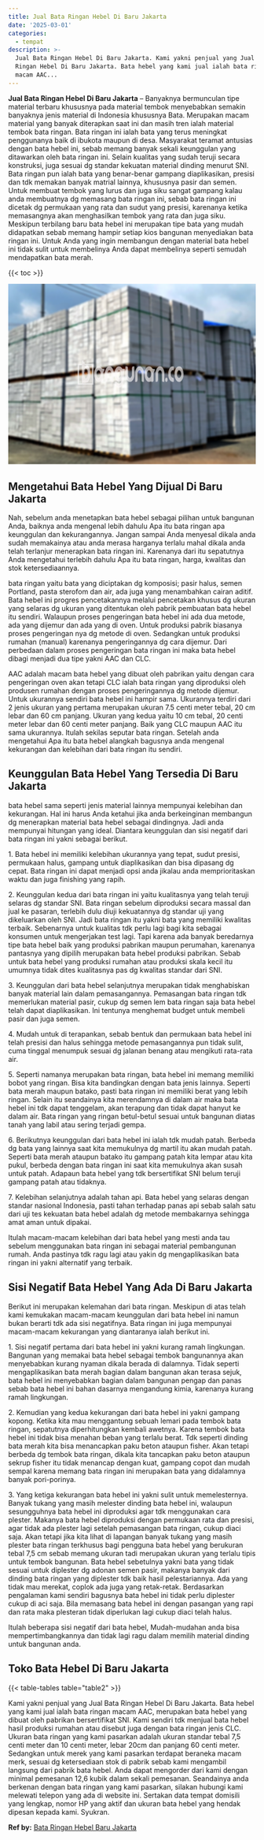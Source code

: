 ```yaml
---
title: Jual Bata Ringan Hebel Di Baru Jakarta
date: '2025-03-01'
categories:
  - tempat
description: >-
  Jual Bata Ringan Hebel Di Baru Jakarta. Kami yakni penjual yang Jual Bata
  Ringan Hebel Di Baru Jakarta. Bata hebel yang kami jual ialah bata ringan
  macam AAC...
---
```


**Jual Bata Ringan Hebel Di Baru Jakarta** – Banyaknya bermunculan tipe material terbaru khususnya pada material tembok menyebabkan semakin banyaknya jenis material di Indonesia khususnya Bata. Merupakan macam material yang banyak diterapkan saat ini dan masih tren ialah material tembok bata ringan. Bata ringan ini ialah bata yang terus meningkat penggunanya baik di ibukota maupun di desa. Masyarakat teramat antusias dengan bata hebel ini, sebab memang banyak sekali keunggulan yang ditawarkan oleh bata ringan ini. Selain kualitas yang sudah teruji secara konstruksi, juga sesuai dg standar kekuatan material dinding menurut SNI. Bata ringan pun ialah bata yang benar-benar gampang diaplikasikan, presisi dan tdk memakan banyak matrial lainnya, khususnya pasir dan semen. Untuk membuat tembok yang lurus dan juga siku sangat gampang kalau anda membuatnya dg memasang bata ringan ini, sebab bata ringan ini dicetak dg permukaan yang rata dan sudut yang presisi, karenanya ketika memasangnya akan menghasilkan tembok yang rata dan juga siku. Meskipun terbilang baru bata hebel ini merupakan tipe bata yang mudah didapatkan sebab memang hampir setiap kios bangunan menyediakan bata ringan ini. Untuk Anda yang ingin membangun dengan material bata hebel ini tidak sulit untuk membelinya Anda dapat membelinya seperti semudah mendapatkan bata merah.

{{< toc >}}

![Jual Bata Ringan Hebel Di Baru Jakarta](/images/jual-hebel-murah-44.png)

## Mengetahui Bata Hebel Yang Dijual Di Baru Jakarta

Nah, sebelum anda menetapkan bata hebel sebagai pilihan untuk bangunan Anda, baiknya anda mengenal lebih dahulu Apa itu bata ringan apa keunggulan dan kekurangannya. Jangan sampai Anda menyesal dikala anda sudah memakainya atau anda merasa harganya terlalu mahal dikala anda telah terlanjur menerapkan bata ringan ini. Karenanya dari itu sepatutnya Anda mengetahui terlebih dahulu Apa itu bata ringan, harga, kwalitas dan stok ketersediaannya.

bata ringan yaitu bata yang diciptakan dg komposisi; pasir halus, semen Portland, pasta sterofom dan air, ada juga yang menambahkan cairan aditif. Bata hebel ini progres pencetakannya melalui pencetakan khusus dg ukuran yang selaras dg ukuran yang ditentukan oleh pabrik pembuatan bata hebel itu sendiri. Walaupun proses pengeringan bata hebel ini ada dua metode, ada yang dijemur dan ada yang di oven. Untuk produksi pabrik biasanya proses pengeringan nya dg metode di oven. Sedangkan untuk produksi rumahan (manual) karenanya pengeringannya dg cara dijemur. Dari perbedaan dalam proses pengeringan bata ringan ini maka bata hebel dibagi menjadi dua tipe yakni AAC dan CLC.

AAC adalah macam bata hebel yang dibuat oleh pabrikan yaitu dengan cara pengeringan oven akan tetapi CLC ialah bata ringan yang diproduksi oleh produsen rumahan dengan proses pengeringannya dg metode dijemur. Untuk ukurannya sendiri bata hebel ini hampir sama. Ukurannya terdiri dari 2 jenis ukuran yang pertama merupakan ukuran 7.5 centi meter tebal, 20 cm lebar dan 60 cm panjang. Ukuran yang kedua yaitu 10 cm tebal, 20 centi meter lebar dan 60 centi meter panjang. Baik yang CLC maupun AAC itu sama ukurannya. Itulah sekilas seputar bata ringan. Setelah anda mengetahui Apa itu bata hebel alangkah bagusnya anda mengenal kekurangan dan kelebihan dari bata ringan itu sendiri.

## Keunggulan Bata Hebel Yang Tersedia Di Baru Jakarta

bata hebel sama seperti jenis material lainnya mempunyai kelebihan dan kekurangan. Hal ini harus Anda ketahui jika anda berkeinginan membangun dg menerapkan material bata hebel sebagai dindingnya. Jadi anda mempunyai hitungan yang ideal. Diantara keunggulan dan sisi negatif dari bata ringan ini yakni sebagai berikut.

1\. Bata hebel ini memiliki kelebihan ukurannya yang tepat, sudut presisi, permukaan halus, gampang untuk diaplikasikan dan bisa dipasang dg cepat. Bata ringan ini dapat menjadi opsi anda jikalau anda memprioritaskan waktu dan juga finishing yang rapih.

2\. Keunggulan kedua dari bata ringan ini yaitu kualitasnya yang telah teruji selaras dg standar SNI. Bata ringan sebelum diproduksi secara massal dan jual ke pasaran, terlebih dulu diuji kekuatannya dg standar uji yang dikeluarkan oleh SNI. Jadi bata ringan itu yakni bata yang memiliki kwalitas terbaik. Sebenarnya untuk kualitas tdk perlu lagi bagi kita sebagai konsumen untuk mengerjakan test lagi. Tapi karena ada banyak beredarnya tipe bata hebel baik yang produksi pabrikan maupun perumahan, karenanya pantasnya yang dipilih merupakan bata hebel produksi pabrikan. Sebab untuk bata hebel yang produksi rumahan atau produksi skala kecil itu umumnya tidak dites kualitasnya pas dg kwalitas standar dari SNI.

3\. Keunggulan dari bata hebel selanjutnya merupakan tidak menghabiskan banyak material lain dalam pemasangannya. Pemasangan bata ringan tdk memerlukan material pasir, cukup dg semen lem bata ringan saja bata hebel telah dapat diaplikasikan. Ini tentunya menghemat budget untuk membeli pasir dan juga semen.

4\. Mudah untuk di terapankan, sebab bentuk dan permukaan bata hebel ini telah presisi dan halus sehingga metode pemasangannya pun tidak sulit, cuma tinggal menumpuk sesuai dg jalanan benang atau mengikuti rata-rata air.

5\. Seperti namanya merupakan bata ringan, bata hebel ini memang memiliki bobot yang ringan. Bisa kita bandingkan dengan bata jenis lainnya. Seperti bata merah maupun batako, pasti bata ringan ini memiliki berat yang lebih ringan. Selain itu seandainya kita merendamnya di dalam air maka bata hebel ini tdk dapat tenggelam, akan terapung dan tidak dapat hanyut ke dalam air. Bata ringan yang ringan betul-betul sesuai untuk bangunan diatas tanah yang labil atau sering terjadi gempa.

6\. Berikutnya keunggulan dari bata hebel ini ialah tdk mudah patah. Berbeda dg bata yang lainnya saat kita memukulnya dg martil itu akan mudah patah. Seperti bata merah ataupun batako itu gampang patah kita lempar atau kita pukul, berbeda dengan bata ringan ini saat kita memukulnya akan susah untuk patah. Adapaun bata hebel yang tdk bersertifikat SNI belum teruji gampang patah atau tidaknya.

7\. Kelebihan selanjutnya adalah tahan api. Bata hebel yang selaras dengan standar nasional Indonesia, pasti tahan terhadap panas api sebab salah satu dari uji tes kekuatan bata hebel adalah dg metode membakarnya sehingga amat aman untuk dipakai.

Itulah macam-macam kelebihan dari bata hebel yang mesti anda tau sebelum menggunakan bata ringan ini sebagai material pembangunan rumah. Anda pastinya tdk ragu lagi atau yakin dg mengaplikasikan bata ringan ini yakni alternatif yang terbaik.

## Sisi Negatif Bata Hebel Yang Ada Di Baru Jakarta

Berikut ini merupakan kelemahan dari bata ringan. Meskipun di atas telah kami kemukakan macam-macam keunggulan dari bata hebel ini namun bukan berarti tdk ada sisi negatifnya. Bata ringan ini juga mempunyai macam-macam kekurangan yang diantaranya ialah berikut ini.

1\. Sisi negatif pertama dari bata hebel ini yakni kurang ramah lingkungan. Bangunan yang memakai bata hebel sebagai tembok bangunannya akan menyebabkan kurang nyaman dikala berada di dalamnya. Tidak seperti mengaplikasikan bata merah bagian dalam bangunan akan terasa sejuk, bata hebel ini menyebabkan bagian dalam bangunan pengap dan panas sebab bata hebel ini bahan dasarnya mengandung kimia, karenanya kurang ramah lingkungan.

2\. Kemudian yang kedua kekurangan dari bata hebel ini yakni gampang kopong. Ketika kita mau menggantung sebuah lemari pada tembok bata ringan, sepatutnya diperhitungkan kembali awetnya. Karena tembok bata hebel ini tidak bisa menahan beban yang terlalu berat. Tdk seperti dinding bata merah kita bisa menancapkan paku beton ataupun fisher. Akan tetapi berbeda dg tembok bata ringan, dikala kita tancapkan paku beton ataupun sekrup fisher itu tidak menancap dengan kuat, gampang copot dan mudah sempal karena memang bata ringan ini merupakan bata yang didalamnya banyak pori-porinya.

3\. Yang ketiga kekurangan bata hebel ini yakni sulit untuk memelesternya. Banyak tukang yang masih melester dinding bata hebel ini, walaupun sesungguhnya bata hebel ini diproduksi agar tdk menggunakan cara plester. Makanya bata hebel diproduksi dengan permukaan rata dan presisi, agar tidak ada plester lagi setelah pemasangan bata ringan, cukup diaci saja. Akan tetapi jika kita lihat di lapangan banyak tukang yang masih plester bata ringan terkhusus bagi pengguna bata hebel yang berukuran tebal 7,5 cm sebab memang ukuran tadi merupakan ukuran yang terlalu tipis untuk tembok bangunan. Bata hebel sebetulnya yakni bata yang tidak sesuai untuk diplester dg adonan semen pasir, makanya banyak dari dinding bata ringan yang diplester tdk baik hasil pelestariannya. Ada yang tidak mau merekat, coplok ada juga yang retak-retak. Berdasarkan pengalaman kami sendiri bagusnya bata hebel ini tidak perlu diplester cukup di aci saja. Bila memasang bata hebel ini dengan pasangan yang rapi dan rata maka plesteran tidak diperlukan lagi cukup diaci telah halus.

Itulah beberapa sisi negatif dari bata hebel, Mudah-mudahan anda bisa mempertimbangkannya dan tidak lagi ragu dalam memilih material dinding untuk bangunan anda.

## Toko Bata Hebel Di Baru Jakarta

{{< table-tables table="table2" >}}

Kami yakni penjual yang Jual Bata Ringan Hebel Di Baru Jakarta. Bata hebel yang kami jual ialah bata ringan macam AAC, merupakan bata hebel yang dibuat oleh pabrikan bersertifikat SNI. Kami sendiri tdk menjual bata hebel hasil produksi rumahan atau disebut juga dengan bata ringan jenis CLC. Ukuran bata ringan yang kami pasarkan adalah ukuran standar tebal 7,5 centi meter dan 10 centi meter, lebar 20cm dan panjang 60 centi meter. Sedangkan untuk merek yang kami pasarkan terdapat beraneka macam merk, sesuai dg ketersediaan stok di pabrik sebab kami mengambil langsung dari pabrik bata hebel. Anda dapat mengorder dari kami dengan minimal pemesanan 12,6 kubik dalam sekali pemesanan. Seandainya anda berkenan dengan bata ringan yang kami pasarkan, silakan hubungi kami melewati telepon yang ada di website ini. Sertakan data tempat domisili yang lengkap, nomor HP yang aktif dan ukuran bata hebel yang hendak dipesan kepada kami. Syukran.

**Ref by:** [Bata Ringan Hebel Baru Jakarta](https://id.wikipedia.org/wiki/Bata)
